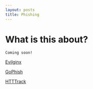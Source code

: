 ```yaml
---
layout: posts
title: Phishing
---
```


# What is this about?

```
Coming soon!
```
[Evilginx](./evilginx)

[GoPhish](./gophish)

[HTTTrack](./httrack)